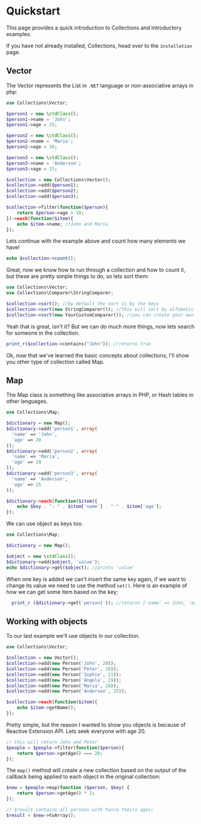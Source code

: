 # Quickstart

This page provides a quick introduction to Collections and introductory examples.

If you have not already installed, Collections, head over to the `installation` page.

## Vector

The Vector represents the List in `.NET` language or non-associative arrays in php:

```php
use Collections\Vector;

$person1 = new \stdClass();
$person1->name = 'John';
$person1->age = 25;

$person2 = new \stdClass();
$person2->name = 'Maria';
$person2->age = 30;

$person3 = new \stdClass();
$person3->name = 'Anderson';
$person3->age = 15;

$collection = new Collections\Vector();
$collection->add($person1);
$collection->add($person2);
$collection->add($person3);

$collection->filter(function($person){
    return $person->age > 18;
})->each(function($item){
    echo $item->name; //John and Maria
});
```

Lets continue with the example above and count how many elements we have!

```php
echo $collection->count();
```

Great, now we know how to run through a collection and how to count it, but these are pretty simple things to do,
so lets sort them:

```php
use Collections\Vector;
use Collections\Comparer\StringComparer;

$collection->sort(); //by default the sort is by the keys
$collection->sort(new StringComparer()); //this will sort by alfabetic order
$collection->sort(new YourCustomComparer()); //you can create your own custom comparer to sort your collection
```

Yeah that is great, isn't it? But we can do much more things, now lets search for someone in the collection.

```php
print_r($collection->contains("John")); //returns true
```

Ok, now that we've learned the basic concepts about collections, I'll show you other type of collection called Map.

## Map

The Map class is something like associative arrays in PHP, or Hash tables in other languages.

```php
use Collections\Map;

$dictionary = new Map();
$dictionary->add('person1', array(
  'name' => 'John',
  'age' => 20
));
$dictionary->add('person2', array(
  'name' => 'Maria',
  'age' => 19
));
$dictionary->add('person3', array(
  'name' => 'Anderson',
  'age' => 25
));

$dictionary->each(function($item){
    echo $key . ": " . $item['name'] . "-" . $item['age'];
});
```

We can use object as keys too.

```php
use Collections\Map;

$dictionary = new Map();

$object = new \stdClass();
$dictionary->add($object, 'value');
echo $dictionary->get($object); //prints 'value'
```

When one key is added we can't insert the same key again, if we want to change its value we need to use the method `set()`. Here is an example of how we can get some item based on the key;

```php
  print_r ($dictionary->get('person1')); //returns ['name' => John, 'age' => 20]
```

## Working with objects

To our last example we'll use objects in our collection.

```php
use Collections\Vector;

$collection = new Vector();
$collection->add(new Person('John', 20));
$collection->add(new Person('Peter', 20));
$collection->add(new Person('Sophie', 21));
$collection->add(new Person('Angela', 29));
$collection->add(new Person('Maria', 19));
$collection->add(new Person('Anderson', 25));

$collection->each(function($item){
    echo $item->getName();
});
```

Pretty simple, but the reason I wanted to show you objects is because of Reactive Extension API. Lets seek everyone with age 20.

```php
// this will return John and Peter
$people = $people->filter(function($person){
    return $person->getAge() === 20;
});
```

The `map()` method will create a new collection based on the output of the callback being applied to each object in the original collection:

```php
$new = $people->map(function ($person, $key) {
    return $person->getAge() * 2;
});

// $result contains all persons with twice theirs ages;
$result = $new->toArray();
```